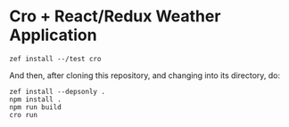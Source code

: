 # Cro + React/Redux Weather Application

```
zef install --/test cro
```

And then, after cloning this repository, and changing into its directory, do:

```
zef install --depsonly .
npm install .
npm run build
cro run
```
